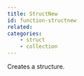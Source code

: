 ```yaml
---
title: StructNew
id: function-structnew
related:
categories:
    - struct
    - collection
---
```


Creates a structure.